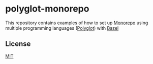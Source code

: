 # polyglot-monorepo

This repository contains examples of how to set up [Monorepo](https://en.wikipedia.org/wiki/Monorepo) using multiple programming languages ([Polyglot](https://en.wikipedia.org/wiki/Polyglot_(computing))) with [Bazel](https://bazel.build/)

## License

[MIT](LICENSE)
